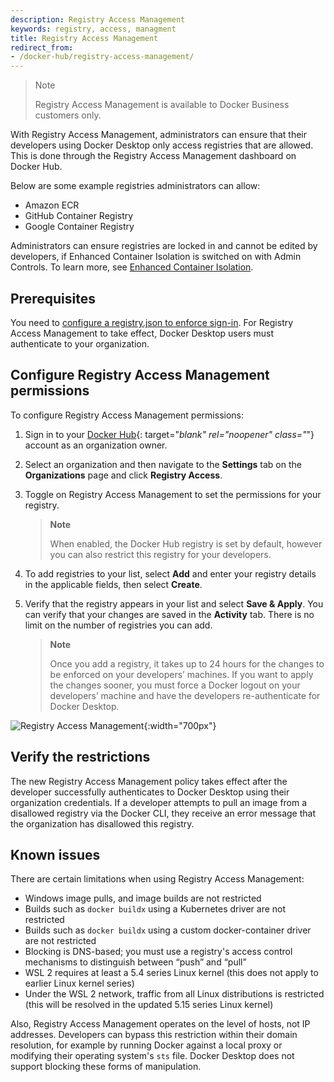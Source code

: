 ```yaml
---
description: Registry Access Management
keywords: registry, access, managment
title: Registry Access Management
redirect_from: 
- /docker-hub/registry-access-management/
---
```


>Note
>
>Registry Access Management is available to Docker Business customers only. 

With Registry Access Management, administrators can ensure that their developers using Docker Desktop only access registries that are allowed. This is done through the Registry Access Management dashboard on Docker Hub. 

Below are some example registries administrators can allow: 
 - Amazon ECR
 - GitHub Container Registry
 - Google Container Registry

Administrators can ensure registries are locked in and cannot be edited by developers, if Enhanced Container Isolation is switched on with Admin Controls. To learn more, see [Enhanced Container Isolation](enhanced-container-isolation/index.md).

## Prerequisites 

You need to [configure a registry.json to enforce sign-in](../../docker-hub/configure-sign-in.md). For Registry Access Management to take effect, Docker Desktop users must authenticate to your organization. 

## Configure Registry Access Management permissions

To configure Registry Access Management permissions:

1. Sign in to your [Docker Hub](https://hub.docker.com){: target="_blank" rel="noopener" class="_"} account as an organization owner.
2. Select an organization and then navigate to the **Settings** tab on the **Organizations** page and click **Registry Access**.
3. Toggle on Registry Access Management to set the permissions for your registry.

   > **Note**
   >
   > When enabled, the Docker Hub registry is set by default, however you can also restrict this registry for your developers.

4. To add registries to your list, select **Add** and enter your registry details in the applicable fields, then select **Create**.
5. Verify that the registry appears in your list and select **Save & Apply**. You can verify that your changes are saved in the **Activity** tab. There is no limit on the number of registries you can add.

   > **Note**
   >
   > Once you add a registry, it takes up to 24 hours for the changes to be enforced on your developers’ machines. If you want to apply the changes sooner, you must force a Docker logout on your developers’ machine and have the developers re-authenticate for Docker Desktop.

![Registry Access Management](../../docker-hub/images/registry-access-management.png){:width="700px"}

## Verify the restrictions

The new Registry Access Management policy takes effect after the developer successfully authenticates to Docker Desktop using their organization credentials. If a developer attempts to pull an image from a disallowed registry via the Docker CLI, they receive an error message that the organization has disallowed this registry.

## Known issues

There are certain limitations when using Registry Access Management:

- Windows image pulls, and image builds are not restricted
- Builds such as `docker buildx` using a Kubernetes driver are not restricted
- Builds such as `docker buildx` using a custom docker-container driver are not restricted
- Blocking is DNS-based; you must use a registry's access control mechanisms to distinguish between “push” and “pull”
- WSL 2 requires at least a 5.4 series Linux kernel (this does not apply to earlier Linux kernel series)
- Under the WSL 2 network, traffic from all Linux distributions is restricted (this will be resolved in the updated 5.15 series Linux kernel)

Also, Registry Access Management operates on the level of hosts, not IP addresses. Developers can bypass this restriction within their domain resolution, for example by running Docker against a local proxy or modifying their operating system's `sts` file. Docker Desktop does not support blocking these forms of manipulation.
